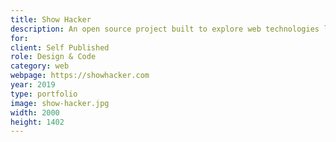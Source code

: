 ```yaml
---
title: Show Hacker
description: An open source project built to explore web technologies like static site generators, web scrappers and admin panels for non-tech contributors.
for: 
client: Self Published
role: Design & Code
category: web
webpage: https://showhacker.com
year: 2019
type: portfolio
image: show-hacker.jpg
width: 2000
height: 1402
---
```

